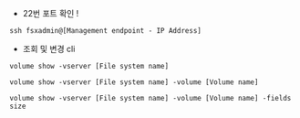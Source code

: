 
- 22번 포트 확인 !

```
ssh fsxadmin@[Management endpoint - IP Address]
```

- 조회 및 변경 cli

```
volume show -vserver [File system name]
```

```
volume show -vserver [File system name] -volume [Volume name]
```

```
volume show -vserver [File system name] -volume [Volume name] -fields size
```
